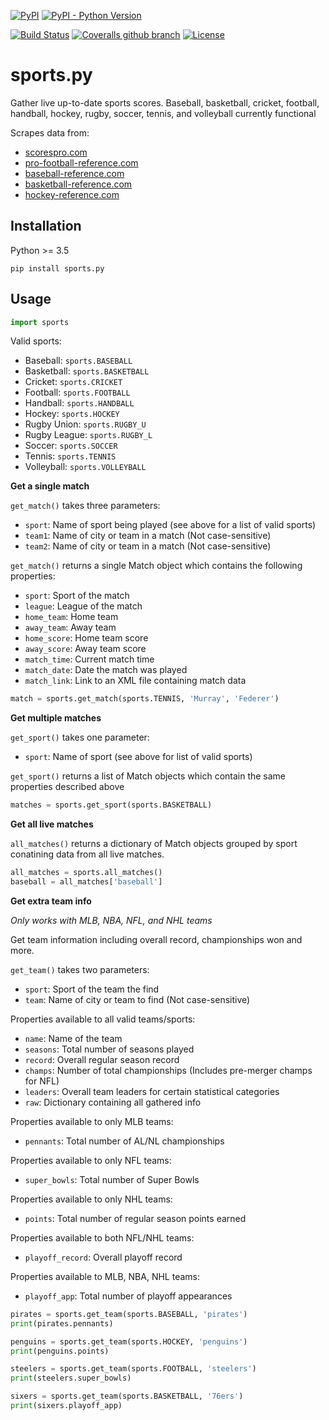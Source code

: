 [![PyPI](https://img.shields.io/pypi/v/sports.py.svg)](https://pypi.python.org/pypi/sports.py/)
[![PyPI - Python Version](https://img.shields.io/pypi/pyversions/sports.py.svg)](https://pypi.python.org/pypi/sports.py/)

[![Build Status](https://travis-ci.org/evansloan/sports.py.svg?branch=master)](https://travis-ci.org/evansloan/sports.py)
[![Coveralls github branch](https://img.shields.io/coveralls/github/evansloan/sports.py/master.svg)](https://coveralls.io/github/evansloan/sports.py?branch=master)
[![License](https://img.shields.io/github/license/evansloan/sports.py.svg)](https://github.com/evansloan/sports.py/blob/master/LICENSE)


# sports.py
Gather live up-to-date sports scores. Baseball, basketball, cricket, football, handball, hockey, rugby, soccer, tennis, and volleyball currently functional

Scrapes data from:
- [scorespro.com](https://www.scorespro.com/)
- [pro-football-reference.com](https://www.pro-football-reference.com/)
- [baseball-reference.com](https://www.baseball-reference.com/)
- [basketball-reference.com](https://www.basketball-reference.com/)
- [hockey-reference.com](https://www.hockey-reference.com/)

## Installation
Python >= 3.5

`pip install sports.py`

## Usage

```python
import sports
```

Valid sports:
- Baseball: `sports.BASEBALL`
- Basketball: `sports.BASKETBALL`
- Cricket: `sports.CRICKET`
- Football: `sports.FOOTBALL`
- Handball: `sports.HANDBALL`
- Hockey: `sports.HOCKEY`
- Rugby Union: `sports.RUGBY_U`
- Rugby League: `sports.RUGBY_L`
- Soccer: `sports.SOCCER`
- Tennis: `sports.TENNIS`
- Volleyball: `sports.VOLLEYBALL`

**Get a single match**

`get_match()` takes three parameters:

- `sport`: Name of sport being played (see above for a list of valid sports)
- `team1`: Name of city or team in a match (Not case-sensitive)
- `team2`: Name of city or team in a match (Not case-sensitive)

`get_match()` returns a single Match object which contains the following properties:
- `sport`: Sport of the match
- `league`: League of the match
- `home_team`: Home team
- `away_team`: Away team
- `home_score`: Home team score
- `away_score`: Away team score
- `match_time`: Current match time
- `match_date`: Date the match was played
- `match_link`: Link to an XML file containing match data

```python
match = sports.get_match(sports.TENNIS, 'Murray', 'Federer')
```

**Get multiple matches**

`get_sport()` takes one parameter:
- `sport`: Name of sport (see above for list of valid sports)

`get_sport()` returns a list of Match objects which contain the same properties described above

```python
matches = sports.get_sport(sports.BASKETBALL)
```

**Get all live matches**

`all_matches()` returns a dictionary of Match objects grouped by sport conatining data from all live matches.

```python
all_matches = sports.all_matches()
baseball = all_matches['baseball']
```

**Get extra team info**

*Only works with MLB, NBA, NFL, and NHL teams*

Get team information including overall record, championships won and more.

`get_team()` takes two parameters:
- `sport`: Sport of the team the find
- `team`: Name of city or team to find (Not case-sensitive)

Properties available to all valid teams/sports:
- `name`: Name of the team
- `seasons`: Total number of seasons played
- `record`: Overall regular season record
- `champs`: Number of total championships (Includes pre-merger champs for NFL)
- `leaders`: Overall team leaders for certain statistical categories
- `raw`: Dictionary containing all gathered info

Properties available to only MLB teams:
- `pennants`: Total number of AL/NL championships

Properties available to only NFL teams:
- `super_bowls`: Total number of Super Bowls

Properties available to only NHL teams:
- `points`: Total number of regular season points earned

Properties available to both NFL/NHL teams:
- `playoff_record`: Overall playoff record

Properties available to MLB, NBA, NHL teams:
- `playoff_app`: Total number of playoff appearances

```python
pirates = sports.get_team(sports.BASEBALL, 'pirates')
print(pirates.pennants)

penguins = sports.get_team(sports.HOCKEY, 'penguins')
print(penguins.points)

steelers = sports.get_team(sports.FOOTBALL, 'steelers')
print(steelers.super_bowls)

sixers = sports.get_team(sports.BASKETBALL, '76ers')
print(sixers.playoff_app)
```
